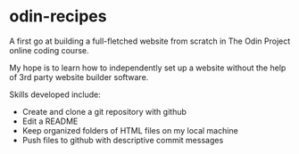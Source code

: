 # odin-recipes
A first go at building a full-fletched website from scratch in The Odin Project online coding course. 

My hope is to learn how to independently set up a website without the help of 3rd party website builder software.

Skills developed include:
- Create and clone a git repository with github
- Edit a README
- Keep organized folders of HTML files on my local machine
- Push files to github with descriptive commit messages